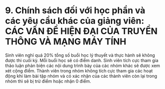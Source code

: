 # 9. Chính sách đối với học phần và các yêu cầu khác của giảng viên: CÁC VẤN ĐỀ HIỆN ĐẠI CỦA TRUYỀN THÔNG VÀ MẠNG MÁY TÍNH
Sinh viên nghỉ quá 20% tổng số buổi học lý thuyết và thực hành sẽ không được thi cuối kỳ. Mỗi buổi học sẽ có điểm danh. Sinh viên tích cực tham gia thảo luận phản biện các nội dung trình bày của các nhóm khác sẽ được xem xét cộng điểm. Thành viên trong nhóm không tích cực tham gia các hoạt động khi làm bài tập nhóm và có xác nhận của các thành viên còn lại trong nhóm thì sẽ bị trừ điểm hoặc nhận 0 điểm.
